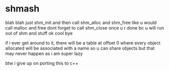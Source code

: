# shmash
blah blah just shm_init and then call shm_alloc and shm_free like u would call malloc and free
dont forget to call shm_close once u r done bc u will run out of shm and stuff ok cool bye

if i ever get around to it, there will be a table at offset 0 where every object allocated will be associated with a name so u can share objects but that may never happen as i am super lazy

btw i give up on porting this to c++

